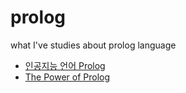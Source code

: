 # prolog
what I've studies about prolog language
- [인공지능 언어 Prolog](http://www.aistudy.co.kr/program/prolog/prolog_lee.htm)
- [The Power of Prolog](https://www.metalevel.at/prolog)
